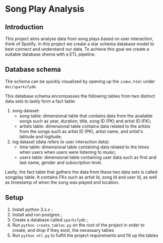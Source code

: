 # Song Play Analysis

## Introduction
This project aims analyse data from song plays based on user interaction, think of Spotify. In this project we create a star schema database model to best connect and understand our data. To achieve this goal we create a suitable database shema with a ETL pipeline.

## Database schema
The schema can be quickly visualized by opening up the `index.html` under `doc/sparkifydb`.

This database schema encompasses the following tables from two distinct data sets to lastly form a fact table:

1. song dataset: 
    - song table: dimensional table that contains data from the available songs such as year, duration, title, song ID (PK) and artist ID (FK);
    - artists table: dimensional table contains data related to the artists from the songs such as artist ID (PK), artist name, and artist's latitude and logitude;
2. log dataset (data refers to user interaction data):
    - time table: dimensional table containing data related to the times when users when users were listening to music;
    - users table: dimensional table containing user data such as first and last name, gender and subscription level.

Lastly, the fact table that gathers the data from these two data sets is called songplay table. It contains FKs such as artist Id, song Id and user Id, as well as timestamp of when the song was played and location.


## Setup

1) Install python 3.x.x ;
2) Install and run postgres ;
3) Create a database called `sparkifydb` ;
4) Run `python create_tables.py` on the root of the project in order to create, and drop if they exist, the necessary tables
5) Run `python etl.py` to fulfill the project requirements and fill up the tables 

